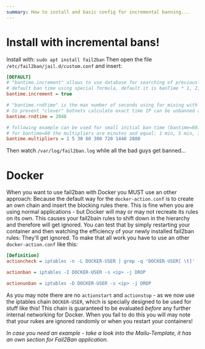 ```yaml
---
summary: How to install and basic config for incremental banning...
---
```


# Install with incremental bans!

Install with: `sudo apt install fail2ban`
Then open the file `/etc/fail2ban/jail.d/custom.conf` and insert:
```ini
[DEFAULT]
# "bantime.increment" allows to use database for searching of previously banned ip's to increase a
# default ban time using special formula, default it is banTime * 1, 2, 4, 8, 16, 32...
bantime.increment = true

# "bantime.rndtime" is the max number of seconds using for mixing with random time
# to prevent "clever" botnets calculate exact time IP can be unbanned again:
bantime.rndtime = 2048

# following example can be used for small initial ban time (bantime=60) - it grows more aggressive at begin,
# for bantime=60 the multipliers are minutes and equal: 1 min, 5 min, 30 min, 1 hour, 5 hour, 12 hour, 1 day, 2 day
bantime.multipliers = 1 5 30 60 300 720 1440 2880
```
Then watch `/var/log/fail2ban.log` while all the bad guys get banned...

# Docker

When you want to use fail2ban with Docker you MUST use an other approach: Because the default way for the `docker-action.conf` is to create an own chain and insert the blocking rules there. This is fine when you are using normal
applications - but Docker will may or may not recreate its rules on its own. This causes your fail2bain rules to shift down in the hierarchy and therefore will get ignored. You can test that by simply restarting your container and then
watching the efficiency of your newly installed fail2ban rules: They'll get ignored. To make that all work you have to use an other `docker-action.conf` like this:

```ini
[Definition]
actioncheck = iptables -n -L DOCKER-USER | grep -q 'DOCKER-USER[ \t]'

actionban = iptables -I DOCKER-USER -s <ip> -j DROP

actionunban = iptables -D DOCKER-USER -s <ip> -j DROP
```

As you may note there are no `actionstart` and `actionstop` - as we now use the iptables chain `DOCKER-USER`, which is specially designed to be used for stuff like this! This chain is guaranteed to be evaluated _before_ any further internal
networking for Docker. When you fail to do this you will may note that your rukes are ignored randomly or when you restart your containers!

_In case you need an example - take a look into the Mailu-Template, it has an own section for Fail2Ban application._
